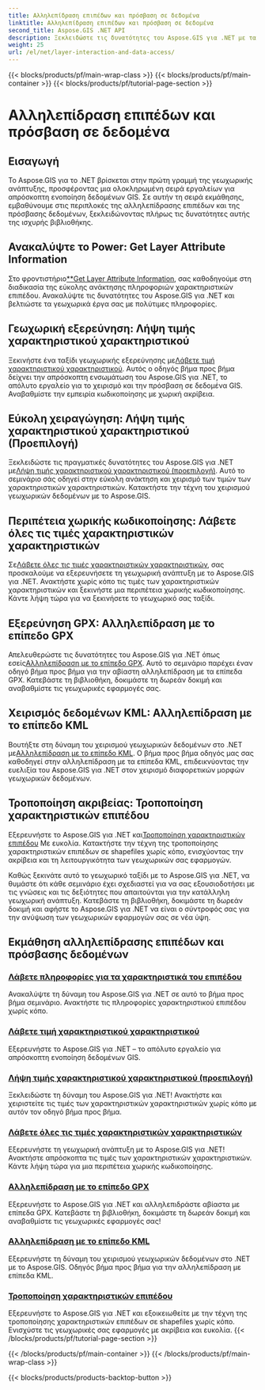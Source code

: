 ```yaml
---
title: Αλληλεπίδραση επιπέδων και πρόσβαση σε δεδομένα
linktitle: Αλληλεπίδραση επιπέδων και πρόσβαση σε δεδομένα
second_title: Aspose.GIS .NET API
description: Ξεκλειδώστε τις δυνατότητες του Aspose.GIS για .NET με τα Εκπαιδευτικά μας προγράμματα αλληλεπίδρασης επιπέδων και πρόσβασης δεδομένων. Εξερευνήστε τη γεωχωρική ανάπτυξη και χειριστείτε απρόσκοπτα τα χαρακτηριστικά.
weight: 25
url: /el/net/layer-interaction-and-data-access/
---
```


{{< blocks/products/pf/main-wrap-class >}}
{{< blocks/products/pf/main-container >}}
{{< blocks/products/pf/tutorial-page-section >}}

# Αλληλεπίδραση επιπέδων και πρόσβαση σε δεδομένα

## Εισαγωγή

Το Aspose.GIS για το .NET βρίσκεται στην πρώτη γραμμή της γεωχωρικής ανάπτυξης, προσφέροντας μια ολοκληρωμένη σειρά εργαλείων για απρόσκοπτη ενοποίηση δεδομένων GIS. Σε αυτήν τη σειρά εκμάθησης, εμβαθύνουμε στις περιπλοκές της αλληλεπίδρασης επιπέδων και της πρόσβασης δεδομένων, ξεκλειδώνοντας πλήρως τις δυνατότητες αυτής της ισχυρής βιβλιοθήκης.

## Ανακαλύψτε το Power: Get Layer Attribute Information
 Στο φροντιστήριο[**Get Layer Attribute Information](./get-layer-attribute-information/), σας καθοδηγούμε στη διαδικασία της εύκολης ανάκτησης πληροφοριών χαρακτηριστικών επιπέδου. Ανακαλύψτε τις δυνατότητες του Aspose.GIS για .NET και βελτιώστε τα γεωχωρικά έργα σας με πολύτιμες πληροφορίες.

## Γεωχωρική εξερεύνηση: Λήψη τιμής χαρακτηριστικού χαρακτηριστικού
Ξεκινήστε ένα ταξίδι γεωχωρικής εξερεύνησης με[Λάβετε τιμή χαρακτηριστικού χαρακτηριστικού](./get-feature-attribute-value/). Αυτός ο οδηγός βήμα προς βήμα δείχνει την απρόσκοπτη ενσωμάτωση του Aspose.GIS για .NET, το απόλυτο εργαλείο για το χειρισμό και την πρόσβαση σε δεδομένα GIS. Αναβαθμίστε την εμπειρία κωδικοποίησης με χωρική ακρίβεια.

## Εύκολη χειραγώγηση: Λήψη τιμής χαρακτηριστικού χαρακτηριστικού (Προεπιλογή)
 Ξεκλειδώστε τις πραγματικές δυνατότητες του Aspose.GIS για .NET με[Λήψη τιμής χαρακτηριστικού χαρακτηριστικού (προεπιλογή)](./get-feature-attribute-value-default/). Αυτό το σεμινάριο σάς οδηγεί στην εύκολη ανάκτηση και χειρισμό των τιμών των χαρακτηριστικών χαρακτηριστικών. Κατακτήστε την τέχνη του χειρισμού γεωχωρικών δεδομένων με το Aspose.GIS.

## Περιπέτεια χωρικής κωδικοποίησης: Λάβετε όλες τις τιμές χαρακτηριστικών χαρακτηριστικών
 Σε[Λάβετε όλες τις τιμές χαρακτηριστικών χαρακτηριστικών](./get-all-feature-attribute-values/), σας προσκαλούμε να εξερευνήσετε τη γεωχωρική ανάπτυξη με το Aspose.GIS για .NET. Ανακτήστε χωρίς κόπο τις τιμές των χαρακτηριστικών χαρακτηριστικών και ξεκινήστε μια περιπέτεια χωρικής κωδικοποίησης. Κάντε λήψη τώρα για να ξεκινήσετε το γεωχωρικό σας ταξίδι.

## Εξερεύνηση GPX: Αλληλεπίδραση με το επίπεδο GPX
Απελευθερώστε τις δυνατότητες του Aspose.GIS για .NET όπως εσείς[Αλληλεπίδραση με το επίπεδο GPX](./interact-with-gpx-layer/). Αυτό το σεμινάριο παρέχει έναν οδηγό βήμα προς βήμα για την αβίαστη αλληλεπίδραση με τα επίπεδα GPX. Κατεβάστε τη βιβλιοθήκη, δοκιμάστε τη δωρεάν δοκιμή και αναβαθμίστε τις γεωχωρικές εφαρμογές σας.

## Χειρισμός δεδομένων KML: Αλληλεπίδραση με το επίπεδο KML
 Βουτήξτε στη δύναμη του χειρισμού γεωχωρικών δεδομένων στο .NET με[Αλληλεπίδραση με το επίπεδο KML](./interact-with-kml-layer/). Ο βήμα προς βήμα οδηγός μας σας καθοδηγεί στην αλληλεπίδραση με τα επίπεδα KML, επιδεικνύοντας την ευελιξία του Aspose.GIS για .NET στον χειρισμό διαφορετικών μορφών γεωχωρικών δεδομένων.

## Τροποποίηση ακριβείας: Τροποποίηση χαρακτηριστικών επιπέδου
 Εξερευνήστε το Aspose.GIS για .NET και[Τροποποίηση χαρακτηριστικών επιπέδου](./modify-layer-features/) Με ευκολία. Κατακτήστε την τέχνη της τροποποίησης χαρακτηριστικών επιπέδων σε shapefiles χωρίς κόπο, ενισχύοντας την ακρίβεια και τη λειτουργικότητα των γεωχωρικών σας εφαρμογών.

Καθώς ξεκινάτε αυτό το γεωχωρικό ταξίδι με το Aspose.GIS για .NET, να θυμάστε ότι κάθε σεμινάριο έχει σχεδιαστεί για να σας εξουσιοδοτήσει με τις γνώσεις και τις δεξιότητες που απαιτούνται για την κατάλληλη γεωχωρική ανάπτυξη. Κατεβάστε τη βιβλιοθήκη, δοκιμάστε τη δωρεάν δοκιμή και αφήστε το Aspose.GIS για .NET να είναι ο σύντροφός σας για την ανύψωση των γεωχωρικών εφαρμογών σας σε νέα ύψη.

## Εκμάθηση αλληλεπίδρασης επιπέδων και πρόσβασης δεδομένων
### [Λάβετε πληροφορίες για τα χαρακτηριστικά του επιπέδου](./get-layer-attribute-information/)
Ανακαλύψτε τη δύναμη του Aspose.GIS για .NET σε αυτό το βήμα προς βήμα σεμινάριο. Ανακτήστε τις πληροφορίες χαρακτηριστικού επιπέδου χωρίς κόπο. 
### [Λάβετε τιμή χαρακτηριστικού χαρακτηριστικού](./get-feature-attribute-value/)
Εξερευνήστε το Aspose.GIS για .NET – το απόλυτο εργαλείο για απρόσκοπτη ενοποίηση δεδομένων GIS.
### [Λήψη τιμής χαρακτηριστικού χαρακτηριστικού (προεπιλογή)](./get-feature-attribute-value-default/)
Ξεκλειδώστε τη δύναμη του Aspose.GIS για .NET! Ανακτήστε και χειριστείτε τις τιμές των χαρακτηριστικών χαρακτηριστικών χωρίς κόπο με αυτόν τον οδηγό βήμα προς βήμα.
### [Λάβετε όλες τις τιμές χαρακτηριστικών χαρακτηριστικών](./get-all-feature-attribute-values/)
Εξερευνήστε τη γεωχωρική ανάπτυξη με το Aspose.GIS για .NET! Ανακτήστε απρόσκοπτα τις τιμές των χαρακτηριστικών χαρακτηριστικών. Κάντε λήψη τώρα για μια περιπέτεια χωρικής κωδικοποίησης.
### [Αλληλεπίδραση με το επίπεδο GPX](./interact-with-gpx-layer/)
Εξερευνήστε το Aspose.GIS για .NET και αλληλεπιδράστε αβίαστα με επίπεδα GPX. Κατεβάστε τη βιβλιοθήκη, δοκιμάστε τη δωρεάν δοκιμή και αναβαθμίστε τις γεωχωρικές εφαρμογές σας!
### [Αλληλεπίδραση με το επίπεδο KML](./interact-with-kml-layer/)
Εξερευνήστε τη δύναμη του χειρισμού γεωχωρικών δεδομένων στο .NET με το Aspose.GIS. Οδηγός βήμα προς βήμα για την αλληλεπίδραση με επίπεδα KML. 
### [Τροποποίηση χαρακτηριστικών επιπέδου](./modify-layer-features/)
Εξερευνήστε το Aspose.GIS για .NET και εξοικειωθείτε με την τέχνη της τροποποίησης χαρακτηριστικών επιπέδων σε shapefiles χωρίς κόπο. Ενισχύστε τις γεωχωρικές σας εφαρμογές με ακρίβεια και ευκολία.
{{< /blocks/products/pf/tutorial-page-section >}}

{{< /blocks/products/pf/main-container >}}
{{< /blocks/products/pf/main-wrap-class >}}

{{< blocks/products/products-backtop-button >}}
